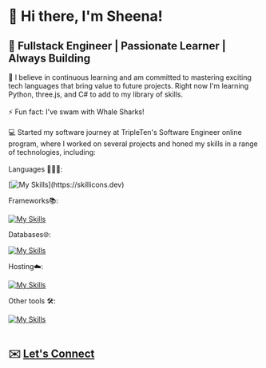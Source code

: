 
<!---
sheenasli/sheenasli is a ✨ special ✨ repository because its `README.md` (this file) appears on your GitHub profile.
You can click the Preview link to take a look at your changes.
--->

# 👋 Hi there, I'm Sheena!

## 🚀 Fullstack Engineer | Passionate Learner | Always Building

🌱 I believe in continuous learning and am committed to mastering exciting tech languages that bring value to future projects. Right now I'm learning Python, three.js, and C# to add to my library of skills.
<br><br>
⚡ Fun fact: I've swam with Whale Sharks! <br><br>
💻 Started my software journey at TripleTen's Software Engineer online program, where I worked on several projects and honed my skills in a range of technologies, including:
<br><br>
Languages 🧑🏼‍💻:

[![My Skills](https://skillicons.dev/icons?i=js,html,css,)](https://skillicons.dev)

Frameworks📚:

[![My Skills](https://skillicons.dev/icons?i=react,express,next,nodejs)](https://skillicons.dev)


Databases🌐:

[![My Skills](https://skillicons.dev/icons?i=mongodb,mysql)](https://skillicons.dev)


Hosting☁️:

[![My Skills](https://skillicons.dev/icons?i=aws,gcp)](https://skillicons.dev)



Other tools 🛠️:

[![My Skills](https://skillicons.dev/icons?i=figma,git,jest,nginx,ps,ai,postman,vscode)](https://skillicons.dev)
<br><br>
## ✉️ [Let's Connect](mailto:sheena.irvin.sli@gmail.com?subject=[GitHub]%20Let's%20Work%20Together)
